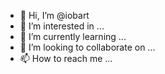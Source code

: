 - 👋 Hi, I’m @iobart
- 👀 I’m interested in ...
- 🌱 I’m currently learning ...
- 💞️ I’m looking to collaborate on ...
- 📫 How to reach me ...

<!---
iobart/iobart is a ✨ special ✨ repository because its `README.md` (this file) appears on your GitHub profile.
You can click the Preview link to take a look at your changes.
--->

